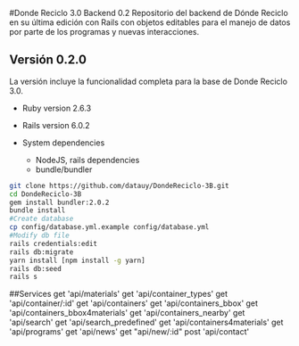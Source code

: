 #Donde Reciclo 3.0 Backend 0.2
Repositorio del backend de Dónde Reciclo en su última edición con Rails con objetos editables para el manejo de datos por parte de los programas y nuevas interacciones.
## Versión 0.2.0
La versión incluye la funcionalidad completa para la base de Donde Reciclo 3.0.

* Ruby version 2.6.3  

* Rails version 6.0.2

* System dependencies
  - NodeJS, rails dependencies  
  - bundle/bundler

```bash
git clone https://github.com/datauy/DondeReciclo-3B.git
cd DondeReciclo-3B
gem install bundler:2.0.2
bundle install
#Create database
cp config/database.yml.example config/database.yml
#Modify db file
rails credentials:edit
rails db:migrate
yarn install [npm install -g yarn]
rails db:seed
rails s
```

##Services
get 'api/materials'
get 'api/container_types'
get 'api/container/:id'
get 'api/containers'
get 'api/containers_bbox'
get 'api/containers_bbox4materials'
get 'api/containers_nearby'
get 'api/search'
get 'api/search_predefined'
get 'api/containers4materials'
get 'api/programs'
get 'api/news'
get "api/new/:id"
post 'api/contact'

